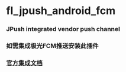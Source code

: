 # fl_jpush_android_fcm

### JPush integrated vendor push channel

### 如需集成极光FCM推送安装此插件

### [官方集成文档](https://docs.jiguang.cn/jpush/client/Android/android_3rd_guide#fcm-%E9%80%9A%E9%81%93%E9%9B%86%E6%88%90%E6%8C%87%E5%8D%97)
 